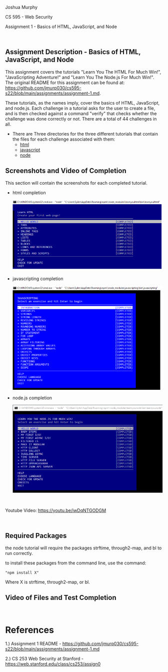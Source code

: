 Joshua Murphy

CS 595 - Web Security

Assignment 1 - Basics of HTML, JavaScript, and Node

<br/>

## Assignment Description - Basics of HTML, JavaScript, and Node

This assignment covers the tutorials "Learn You The HTML For Much Win!", "JavaScripting Adventure!" and "Learn You The Node.js For Much Win!". The original README for this assignment can be found at: https://github.com/jmurp030/cs595-s22/blob/main/assignments/assignment-1.md.

These tutorials, as the names imply, cover the basics of HTML, JavaScript, and node.js. Each challenge in a tutorial asks for the user to create a file, and is then checked against a command "verify" that checks whether the challenge was done correctly or not. There are a total of 44 challenges in all.

* There are Three directories for the three different tutorials that contain the files for each challenge associated with them:
    * [html](html)
    * [javascript](javascript)
    * [node](node)

## Screenshots and Video of Completion

This section will contain the screenshots for each completed tutorial.

* html completion 
  
  ![html_completion](screenshots/learnyouhtml_completion.png)

* javascripting completion 
  
  ![javascripting_completion](screenshots/javascripting_completion.png)

* node.js completion

  ![node_completion](screenshots/learnyounode_completion.png)

<br/>

Youtube Video: https://youtu.be/iwDqNTGODGM

<br/>

## Required Packages

the node tutorial will require the packages strftime, through2-map, and bl to run correctly.

to install these packages from the command line, use the command:
  <pre><code>"npm install X"</code></pre>
Where X is strftime, through2-map, or bl.
## Video of Files and Test Completion 

<br/>

# References

1.) Assignment 1 README - https://github.com/jmurp030/cs595-s22/blob/main/assignments/assignment-1.md

2.) CS 253 Web Security at Stanford - https://web.stanford.edu/class/cs253/assign0